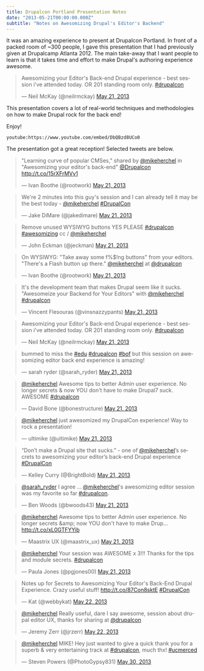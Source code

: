 ```yaml
---
title: Drupalcon Portland Presentation Notes
date: "2013-05-21T00:00:00.000Z"
subtitle: "Notes on Awesomizing Drupal's Editor's Backend"
---
```


It was an amazing experience to present at Drupalcon Portland. In front of a packed room of ~300 people, I gave this presentation that I had previously given at Drupalcamp Atlanta 2012. The main take-away that I want people to learn is that it takes time and effort to make Drupal's authoring experience awesome.

<blockquote class="twitter-tweet" data-lang="en"><p lang="en" dir="ltr">Awesomizing your Editor&#39;s Back-end Drupal experience - best session i&#39;ve attended today. OR 201 standing room only. <a href="https://twitter.com/hashtag/drupalcon?src=hash&amp;ref_src=twsrc%5Etfw">#drupalcon</a></p>&mdash; Neil McKay (@neilrmckay) <a href="https://twitter.com/neilrmckay/status/336971141237329920?ref_src=twsrc%5Etfw">May 21, 2013</a></blockquote>


This presentation covers a lot of real-world techniques and methodologies on how to make Drupal rock for the back end!

Enjoy!

`youtube:https://www.youtube.com/embed/DbQBzd8UCo0`

The presentation got a great reception! Selected tweets are below.

<blockquote class="twitter-tweet" data-lang="en"><p lang="en" dir="ltr">&quot;Learning curve of popular CMSes,&quot; shared by <a href="https://twitter.com/mikeherchel?ref_src=twsrc%5Etfw">@mikeherchel</a> in &quot;Awesomizing your editor&#39;s back-end&quot; <a href="https://twitter.com/drupalcon?ref_src=twsrc%5Etfw">@Drupalcon</a>  <a href="http://t.co/15rXFrMVv1">http://t.co/15rXFrMVv1</a></p>&mdash; Ivan Boothe (@rootwork) <a href="https://twitter.com/rootwork/status/336969619522854913?ref_src=twsrc%5Etfw">May 21, 2013</a></blockquote>
<blockquote class="twitter-tweet" data-lang="en"><p lang="en" dir="ltr">We&#39;re 2 minutes into this guy&#39;s session and I can already tell it may be the best today - <a href="https://twitter.com/mikeherchel?ref_src=twsrc%5Etfw">@mikeherchel</a> <a href="https://twitter.com/hashtag/DrupalCon?src=hash&amp;ref_src=twsrc%5Etfw">#DrupalCon</a></p>&mdash; Jake DiMare (@jakedimare) <a href="https://twitter.com/jakedimare/status/336969706290438144?ref_src=twsrc%5Etfw">May 21, 2013</a></blockquote>
<blockquote class="twitter-tweet" data-lang="en"><p lang="cy" dir="ltr">Remove unused WYSIWYG buttons YES PLEASE <a href="https://twitter.com/hashtag/drupalcon?src=hash&amp;ref_src=twsrc%5Etfw">#drupalcon</a> <a href="https://twitter.com/hashtag/awesomizing?src=hash&amp;ref_src=twsrc%5Etfw">#awesomizing</a> cc / <a href="https://twitter.com/mikeherchel?ref_src=twsrc%5Etfw">@mikeherchel</a></p>&mdash; John Eckman (@jeckman) <a href="https://twitter.com/jeckman/status/336970146826567680?ref_src=twsrc%5Etfw">May 21, 2013</a></blockquote>
<blockquote class="twitter-tweet" data-lang="en"><p lang="en" dir="ltr">On WYSIWYG: &quot;Take away some f%$!ng buttons&quot; from your editors. &quot;There&#39;s a Flash button up there.&quot; <a href="https://twitter.com/mikeherchel?ref_src=twsrc%5Etfw">@mikeherchel</a> at <a href="https://twitter.com/drupalcon?ref_src=twsrc%5Etfw">@drupalcon</a></p>&mdash; Ivan Boothe (@rootwork) <a href="https://twitter.com/rootwork/status/336970151801008128?ref_src=twsrc%5Etfw">May 21, 2013</a></blockquote>
<blockquote class="twitter-tweet" data-lang="en"><p lang="en" dir="ltr">It&#39;s the development team that makes Drupal seem like it sucks. &quot;Awesomeize  your Backend for Your Editors&quot; with <a href="https://twitter.com/mikeherchel?ref_src=twsrc%5Etfw">@mikeherchel</a> <a href="https://twitter.com/hashtag/drupalcon?src=hash&amp;ref_src=twsrc%5Etfw">#drupalcon</a></p>&mdash; Vincent Flesouras (@vinsnazzypants) <a href="https://twitter.com/vinsnazzypants/status/336970421062729728?ref_src=twsrc%5Etfw">May 21, 2013</a></blockquote>
<blockquote class="twitter-tweet" data-lang="en"><p lang="en" dir="ltr">Awesomizing your Editor&#39;s Back-end Drupal experience - best session i&#39;ve attended today. OR 201 standing room only. <a href="https://twitter.com/hashtag/drupalcon?src=hash&amp;ref_src=twsrc%5Etfw">#drupalcon</a></p>&mdash; Neil McKay (@neilrmckay) <a href="https://twitter.com/neilrmckay/status/336971141237329920?ref_src=twsrc%5Etfw">May 21, 2013</a></blockquote>
<blockquote class="twitter-tweet" data-lang="en"><p lang="en" dir="ltr">bummed to miss the <a href="https://twitter.com/hashtag/edu?src=hash&amp;ref_src=twsrc%5Etfw">#edu</a> <a href="https://twitter.com/hashtag/drupalcon?src=hash&amp;ref_src=twsrc%5Etfw">#drupalcon</a> <a href="https://twitter.com/hashtag/bof?src=hash&amp;ref_src=twsrc%5Etfw">#bof</a> but this session on awesomizing editor back end experience is amazing!</p>&mdash; sarah ryder (@sarah_ryder) <a href="https://twitter.com/sarah_ryder/status/336975416130678784?ref_src=twsrc%5Etfw">May 21, 2013</a></blockquote>
<blockquote class="twitter-tweet" data-lang="en"><p lang="en" dir="ltr"><a href="https://twitter.com/mikeherchel?ref_src=twsrc%5Etfw">@mikeherchel</a> Awesome tips to better Admin user experience. No longer secrets &amp; now YOU don&#39;t have to make Drupal7 suck. AWESOME <a href="https://twitter.com/hashtag/drupalcon?src=hash&amp;ref_src=twsrc%5Etfw">#drupalcon</a></p>&mdash; David Bone (@bonestructure) <a href="https://twitter.com/bonestructure/status/336979934268502016?ref_src=twsrc%5Etfw">May 21, 2013</a></blockquote>
<blockquote class="twitter-tweet" data-lang="en"><p lang="en" dir="ltr"><a href="https://twitter.com/mikeherchel?ref_src=twsrc%5Etfw">@mikeherchel</a> just awesomized my DrupalCon experience! Way to rock a presentation!</p>&mdash; ultimike (@ultimike) <a href="https://twitter.com/ultimike/status/336980050522030082?ref_src=twsrc%5Etfw">May 21, 2013</a></blockquote>
<blockquote class="twitter-tweet" data-lang="en"><p lang="en" dir="ltr">“Don’t make a Drupal site that sucks.” - one of <a href="https://twitter.com/mikeherchel?ref_src=twsrc%5Etfw">@mikeherchel</a>’s secrets to awesomizing your editor’s back-end Drupal experience <a href="https://twitter.com/hashtag/DrupalCon?src=hash&amp;ref_src=twsrc%5Etfw">#DrupalCon</a></p>&mdash; Kelley Curry (@BrightBold) <a href="https://twitter.com/BrightBold/status/336983964130623490?ref_src=twsrc%5Etfw">May 21, 2013</a></blockquote>
<blockquote class="twitter-tweet" data-lang="en"><p lang="en" dir="ltr"><a href="https://twitter.com/sarah_ryder?ref_src=twsrc%5Etfw">@sarah_ryder</a> I agree ... <a href="https://twitter.com/mikeherchel?ref_src=twsrc%5Etfw">@mikeherchel</a>&#39;s awesomizing editor session was my favorite so far <a href="https://twitter.com/hashtag/drupalcon?src=hash&amp;ref_src=twsrc%5Etfw">#drupalcon</a>.</p>&mdash; Ben Woods (@bwoods43) <a href="https://twitter.com/bwoods43/status/336986005439643648?ref_src=twsrc%5Etfw">May 21, 2013</a></blockquote>
<blockquote class="twitter-tweet" data-lang="en"><p lang="en" dir="ltr"><a href="https://twitter.com/mikeherchel?ref_src=twsrc%5Etfw">@mikeherchel</a> Awesome tips to better Admin user experience. No longer secrets &amp;amp; now YOU don&#39;t have to make Drup... <a href="http://t.co/xL0GTFYYib">http://t.co/xL0GTFYYib</a></p>&mdash; Maastrix UX (@maastrix_ux) <a href="https://twitter.com/maastrix_ux/status/336986170972053504?ref_src=twsrc%5Etfw">May 21, 2013</a></blockquote>
<blockquote class="twitter-tweet" data-lang="en"><p lang="en" dir="ltr"><a href="https://twitter.com/mikeherchel?ref_src=twsrc%5Etfw">@mikeherchel</a> Your session was AWESOME x 3!!! Thanks for the tips and module secrets. <a href="https://twitter.com/hashtag/drupalcon?src=hash&amp;ref_src=twsrc%5Etfw">#drupalcon</a></p>&mdash; Paula Jones (@pgjones00) <a href="https://twitter.com/pgjones00/status/336989086684413955?ref_src=twsrc%5Etfw">May 21, 2013</a></blockquote>
<blockquote class="twitter-tweet" data-lang="en"><p lang="en" dir="ltr">Notes up for Secrets to Awesomizing Your Editor&#39;s Back-End Drupal Experience.  Crazy useful stuff! <a href="http://t.co/87Con8sktE">http://t.co/87Con8sktE</a> <a href="https://twitter.com/hashtag/DrupalCon?src=hash&amp;ref_src=twsrc%5Etfw">#DrupalCon</a></p>&mdash; Kat (@webbykat) <a href="https://twitter.com/webbykat/status/336998469103390720?ref_src=twsrc%5Etfw">May 22, 2013</a></blockquote>
<blockquote class="twitter-tweet" data-lang="en"><p lang="en" dir="ltr"><a href="https://twitter.com/mikeherchel?ref_src=twsrc%5Etfw">@mikeherchel</a> Really useful, dare I say awesome, session about drupal editor UX, thanks for sharing at <a href="https://twitter.com/drupalcon?ref_src=twsrc%5Etfw">@drupalcon</a></p>&mdash; Jeremy Zerr (@jrzerr) <a href="https://twitter.com/jrzerr/status/337342021050200064?ref_src=twsrc%5Etfw">May 22, 2013</a></blockquote>
<blockquote class="twitter-tweet" data-lang="en"><p lang="en" dir="ltr"><a href="https://twitter.com/mikeherchel?ref_src=twsrc%5Etfw">@mikeherchel</a> MIKE! Hey just wanted to give a quick thank you for a superb &amp; very entertaining track at <a href="https://twitter.com/hashtag/drupalcon?src=hash&amp;ref_src=twsrc%5Etfw">#drupalcon</a>, much thx! <a href="https://twitter.com/hashtag/ucmerced?src=hash&amp;ref_src=twsrc%5Etfw">#ucmerced</a></p>&mdash; Steven Powers (@PhotoGypsy831) <a href="https://twitter.com/PhotoGypsy831/status/340151630844542978?ref_src=twsrc%5Etfw">May 30, 2013</a></blockquote>
